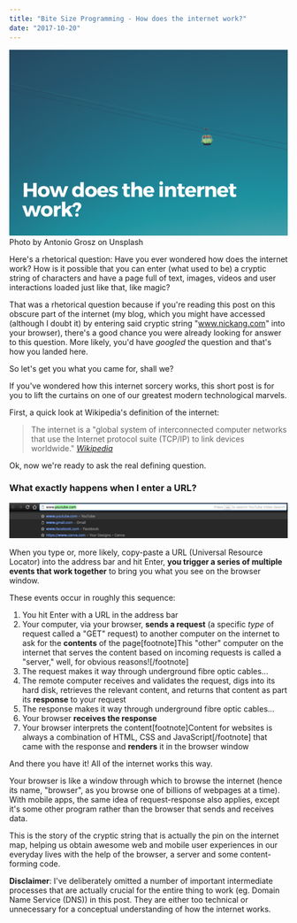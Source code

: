 ```yaml
---
title: "Bite Size Programming - How does the internet work?"
date: "2017-10-20"
---
```


![bite size programming how internet work banner](images/bite-size-programming-how-does-the-internet-work-banner-nickang-blog.png) Photo by Antonio Grosz on Unsplash

Here's a rhetorical question: Have you ever wondered how does the internet work? How is it possible that you can enter (what used to be) a cryptic string of characters and have a page full of text, images, videos and user interactions loaded just like that, like magic?

That was a rhetorical question because if you're reading this post on this obscure part of the internet (my blog, which you might have accessed (although I doubt it) by entering said cryptic string "www.nickang.com" into your browser), there's a good chance you were already looking for answer to this question. More likely, you'd have _googled_ the question and that's how you landed here.

So let's get you what you came for, shall we?

If you've wondered how this internet sorcery works, this short post is for you to lift the curtains on one of our greatest modern technological marvels.

First, a quick look at Wikipedia's definition of the internet:

> The internet is a "global system of interconnected computer networks that use the Internet protocol suite (TCP/IP) to link devices worldwide."
> <cite>[Wikipedia](https://en.wikipedia.org/wiki/Internet)</cite>

Ok, now we're ready to ask the real defining question.

### What exactly happens when I enter a URL?

![browser address bar screenshot how internet work](images/Screen-Shot-2017-10-20-at-9.49.49-PM-1024x131.png)

When you type or, more likely, copy-paste a URL (Universal Resource Locator) into the address bar and hit Enter, **you trigger a series of multiple events that work together** to bring you what you see on the browser window.

These events occur in roughly this sequence:

1. You hit Enter with a URL in the address bar
2. Your computer, via your browser, **sends a request** (a specific _type_ of request called a "GET" request) to another computer on the internet to ask for the **contents** of the page\[footnote\]This "other" computer on the internet that serves the content based on incoming requests is called a "server," well, for obvious reasons!\[/footnote\]
3. The request makes it way through underground fibre optic cables...
4. The remote computer receives and validates the request, digs into its hard disk, retrieves the relevant content, and returns that content as part its **response** to your request
5. The response makes it way through underground fibre optic cables...
6. Your browser **receives the response**
7. Your browser interprets the content\[footnote\]Content for websites is always a combination of HTML, CSS and JavaScript\[/footnote\] that came with the response and **renders** it in the browser window

And there you have it! All of the internet works this way.

Your browser is like a window through which to browse the internet (hence its name, "browser", as you browse one of billions of webpages at a time). With mobile apps, the same idea of request-response also applies, except it's some other program rather than the browser that sends and receives data.

This is the story of the cryptic string that is actually the pin on the internet map, helping us obtain awesome web and mobile user experiences in our everyday lives with the help of the browser, a server and some content-forming code.

**Disclaimer**: I've deliberately omitted a number of important intermediate processes that are actually crucial for the entire thing to work (eg. Domain Name Service (DNS)) in this post. They are either too technical or unnecessary for a conceptual understanding of how the internet works.
